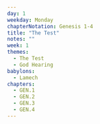 ```yaml
---
day: 1
weekday: Monday
chapterNotation: Genesis 1-4
title: "The Test"
notes: ""
week: 1
themes:
  - The Test
  - God Hearing
babylons:
  - Lamech
chapters:
  - GEN.1
  - GEN.2
  - GEN.3
  - GEN.4
---
```

